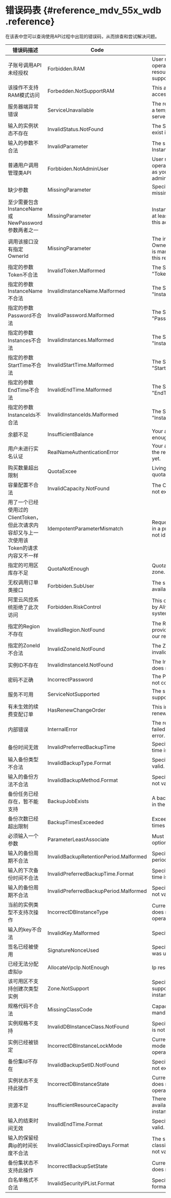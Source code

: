 # 错误码表 {#reference_mdv_55x_wdb .reference}

在该表中您可以查询使用API过程中出现的错误码，从而排查和尝试解决问题。

|错误码描述|Code|message|httpStatusCode|
|-----|----|-------|--------------|
|子账号调用API未经授权|Forbidden.RAM|User not authorized to operate on the specified resource, or this API doesn't support RAM.|403|
|该操作不支持RAM模式访问|Forbedden.NotSupportRAM|This action does not support accessed by RAM mode.|403|
|服务器端异常错误|ServiceUnavailable|The request has failed due to a temporary failure of the server.|503|
|输入的实例状态不存在|InvalidStatus.NotFound|The Status provided does not exist in our records.|404|
|输入的参数不合法|InvalidParameter|The specified parameter InstanceName is not valid.|400|
|普通用户调用管理类API|Forbbiden.NotAdminUser|User not authorized to operate on the specified API as you are not the administrator.|403|
|缺少参数|MissingParameter|Specified parameter is missing.|400|
|至少需要包含InstanceName或NewPassword参数两者之一|MissingParameter|InstanceName/NewPassword at least one is mandatory for this action.|400|
|调用该接口没有指定OwnerId|MissingParameter|The input parameter OwnerId, OwnerAccount that is mandatory for processing this request is not supplied.|403|
|指定的参数Token不合法|InvalidToken.Malformed|The Specified parameter "Token" is not valid.|400|
|指定的参数InstanceName不合法|InvalidInstanceName.Malformed|The Specified parameter "InstanceName" is not valid.|400|
|指定的参数Password不合法|InvalidPassword.Malformed|The Specified parameter "Password" is not valid."|400|
|指定的参数Instances不合法|InvalidInstances.Malformed|The Specified parameter "Instances" is not valid.|400|
|指定的参数StartTime不合法|InvalidStartTime.Malformed|The Specified parameter "StartTime" is not valid.|400|
|指定的参数EndTime不合法|InvalidEndTime.Malformed|The Specified parameter "EndTime" is not valid.|400|
|指定的参数InstanceIds不合法|InvalidInstanceIds.Malformed|The Specified parameter "InstanceIds" is not valid.|400|
|余额不足|InsufficientBalance|Your account does not have enough balance.|400|
|用户未进行实名认证|RealNameAuthenticationError|Your account has not passed the real-name authentication yet.|403|
|购买数量超出限制|QuotaExcee|Living afterpay instances quota exceeded.|400|
|容量配置不合法|InvalidCapacity.NotFound|The Capacity provided does not exist in our records.|400|
|用了一个已经使用过的ClientToken，但此次请求内容却又与上一次使用该Token的请求内容又不一样|IdempotentParameterMismatch|Request uses a client token in a previous request but is not identical to that request.|400|
|指定的可用区库存不足|QuotaNotEnough|Quota not enough in this zone.|400|
|无权调用订单类接口|Forbbiden.SubUser|The specified action is not available for you.|403|
|阿里云风控系统拒绝了此次访问|Forbidden.RiskControl|This operation is forbidden by Aliyun Risk Control system.|403|
|指定的Region不存在|InvalidRegion.NotFound|The RegionId or ZoneId provided does not exist in our records.|404|
|指定的ZoneId不合法|InvalidZoneId.NotFound|The ZoneId provided is invalid.|400|
|实例ID不存在|InvalidInstanceId.NotFound|The InstanceId provided does not exist in our records.|404|
|密码不正确|IncorrectPassword|The Password provided is not correct.|400|
|服务不可用|ServiceNotSupported|The specified service is not supported.|400|
|有未生效的续费变配订单|HasRenewChangeOrder|This instance has a renewChange order.|400|
|内部错误|InternalError|The request processing has failed due to some unknown error.|500|
|备份时间无效|InvalidPreferredBackupTime|Specified preferred backup time is not valid.|400|
|输入备份类型不合法|InvalidBackupType.Format|Specified backup type is not valid.|400|
|输入的备份方法不合法|InvalidBackupMethod.Format|Specified backup method is not valid.|400|
|备份任务已经存在，暂不能支持|BackupJobExists|A backup job already exists in the specified DB instance.|400|
|备份次数已经超出限制|BackupTimesExceeded|Exceeding the daily backup times of this DB instance.|400|
|必须输入一个参数|ParameterLeastAssociate|Must input at least one optional parameter.|400|
|输入的备份周期不合法|InvalidBackupRetentionPeriod.Malformed|Specified backup retention period is not valid.|400|
|输入的下次备份时间不合法|InvalidPreferredBackupTime.Format|Specified preferred backup time is not valid.|400|
|输入的备份周期不合法|InvalidPreferredBackupPeriod.Malformed|Specified backup period is not valid.|400|
|当前的实例类型不支持次操作|IncorrectDBInstanceType|Current DB instance type does not support this operation|400|
|输入的key不合法|InvalidKey.Malformed|Specified key is not valid.|400|
|签名已经被使用|SignatureNonceUsed|Specified signature nonce was used already.|400|
|已经无法分配虚拟ip|AllocateVpcIp.NotEnough|Ip resource is not enough|400|
|该可用区不支持创建次类型实例|Zone.NotSupport|Specified zone does not support creating with instance class.|400|
|规格代码不合法|MissingClassCode|Capacity or InstanceClass is mandatory for this action.|400|
|实例规格不支持|InvalidDBInstanceClass.NotFound|Specified DB instance class is not found.|404|
|实例已经被锁定|IncorrectDBInstanceLockMode|Current DB instance lock mode does not support this operation.|400|
|备份集Id不存在|InvalidBackupSetID.NotFound|Specified backup set ID does not exist.|400|
|实例状态不支持此操作|IncorrectDBInstanceState|Current DB instance state does not support this operation.|400|
|资源不足|InsufficientResourceCapacity|There is insufficient capacity available for the requested instance.|400|
|输入的结束时间无效|InvalidEndTime.Format|Specified end time is not valid.|400|
|输入的保留经典ip的时间长度不合法|InvalidClassicExpiredDays.Format|The specified classicExpiredDays format is not valid.|400|
|备份集状态不支持此操作|IncorrectBackupSetState|Current backup set state does not support operations.|400|
|白名单格式不合法|InvalidSecurityIPList.Format|Specified security IP list format is not valid.|400|

